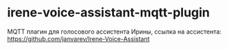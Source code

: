 # irene-voice-assistant-mqtt-plugin
MQTT плагин для голосового ассистента Ирины, ссылка на ассистента: https://github.com/janvarev/Irene-Voice-Assistant

